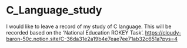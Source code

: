 # C_Language_study
I would like to leave a record of my study of C language. 
This will be recorded based on the ‘National Education ROKEY Task’.
https://cloudy-baron-50c.notion.site/C-36da31e2a19b4e7eae7ee71ab32c651a?pvs=4